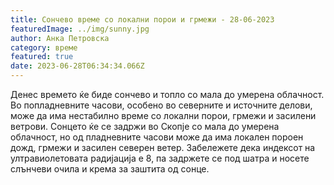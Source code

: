 ```yaml
---
title: Сончево време со локални порои и грмежи - 28-06-2023
featuredImage: ../img/sunny.jpg
author: Анка Петровска
category: време
featured: true
date: 2023-06-28T06:34:34.066Z
---
```

Денес времето ќе биде сончево и топло со мала до умерена облачност. Во попладневните часови, особено во северните и источните делови, може да има нестабилно време со локални порои, грмежи и засилени ветрови. Сонцето ќе се задржи во Скопје со мала до умерена облачност, но од пладневните часови може да има локален пороен дожд, грмежи и засилен северен ветер. Забележете дека индексот на ултравиолетовата радијација е 8, па задржете се под шатра и носете слънчеви очила и крема за заштита од сонце.